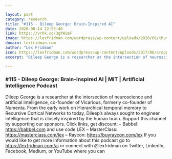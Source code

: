 ```yaml
---

layout: post
category: research
title: "#115 - Dileep George: Brain-Inspired AI"
date: 2020-08-14 22:55:40
link: https://vrhk.co/3gYWimF
image: https://lexfridman.com/wordpress/wp-content/uploads/2020/08/thumb_dileep_george.png
domain: lexfridman.com
author: "Lex Fridman"
icon: https://lexfridman.com/wordpress/wp-content/uploads/2017/06/cropped-lex-favicon-4-1-180x180.png
excerpt: "Dileep George is a researcher at the intersection of neuroscience and artificial intelligence, co-founder of Vicarious, formerly co-founder of Numenta. From the early work on Hierarchical temporal memory to Recursive Cortical Networks to today, Dileep’s always sought to engineer intelligence that is closely inspired by the human brain. Support this channel by supporting our sponsors. Click links, get discount: – Babbel: <https://babbel.com> and use code LEX – MasterClass: <https://masterclass.com/lex> – Raycon: <https://buyraycon.com/lex> If you would like to get more information about this podcast go to <https://lexfridman.com/ai> or connect with @lexfridman on Twitter, LinkedIn, Facebook, Medium, or YouTube where you can"

---
```


### #115 - Dileep George: Brain-Inspired AI | MIT | Artificial Intelligence Podcast

Dileep George is a researcher at the intersection of neuroscience and artificial intelligence, co-founder of Vicarious, formerly co-founder of Numenta. From the early work on Hierarchical temporal memory to Recursive Cortical Networks to today, Dileep’s always sought to engineer intelligence that is closely inspired by the human brain. Support this channel by supporting our sponsors. Click links, get discount: – Babbel: <https://babbel.com> and use code LEX – MasterClass: <https://masterclass.com/lex> – Raycon: <https://buyraycon.com/lex> If you would like to get more information about this podcast go to <https://lexfridman.com/ai> or connect with @lexfridman on Twitter, LinkedIn, Facebook, Medium, or YouTube where you can
